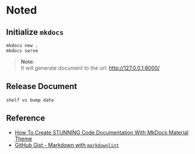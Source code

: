 # Noted

## Initialize `mkdocs`

```shell
mkdocs new .
mkdocs serve
```

> **Note**:\
> It will generate document to the url: http://127.0.0.1:8000/

## Release Document

```shell
shelf vs bump date
```

## Reference

- [How To Create STUNNING Code Documentation With MkDocs Material Theme](https://www.youtube.com/watch?v=Q-YA_dA8C20)
- [GitHub Gist - Markdown with `markdownlint`](https://gist.github.com/ahgraber/9ad4d0086a3f239f7872b7f33ebbe4c5#markdown-with-markdownlint)
